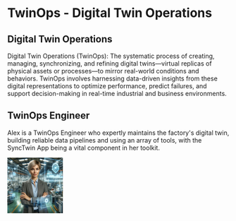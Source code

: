 # TwinOps - Digital Twin Operations

## Digital Twin Operations

Digital Twin Operations (TwinOps): The systematic process of creating, managing, synchronizing, and refining digital twins—virtual replicas of physical assets or processes—to mirror real-world conditions and behaviors. TwinOps involves harnessing data-driven insights from these digital representations to optimize performance, predict failures, and support decision-making in real-time industrial and business environments.

## TwinOps Engineer
Alex is a TwinOps Engineer who expertly maintains the factory's digital twin, building reliable data pipelines and using an array of tools, with the SyncTwin App being a vital component in her toolkit.

<img src="assets/twinops_engineer_alex.png" alt="Alex Twin Ops Engineer" width="25%"/>
